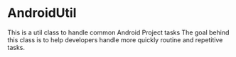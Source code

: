 # AndroidUtil
This is a util class to handle common Android Project tasks
The goal behind this class is to help developers handle more quickly routine and repetitive tasks.
